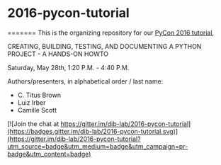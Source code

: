 # 2016-pycon-tutorial


=======
This is the organizing repository for our [PyCon 2016 tutorial](https://us.pycon.org/2016/schedule/presentation/1814/),

CREATING, BUILDING, TESTING, AND DOCUMENTING A PYTHON PROJECT - A
HANDS-ON HOWTO

Saturday, May 28th, 1:20 P.M. - 4:40 P.M.

Authors/presenters, in alphabetical order / last name:

* C. Titus Brown 
* Luiz Irber
* Camille Scott

[![Join the chat at https://gitter.im/dib-lab/2016-pycon-tutorial](https://badges.gitter.im/dib-lab/2016-pycon-tutorial.svg)](https://gitter.im/dib-lab/2016-pycon-tutorial?utm_source=badge&utm_medium=badge&utm_campaign=pr-badge&utm_content=badge)
